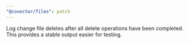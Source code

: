 ```yaml
---
"@covector/files": patch
---
```


Log change file deletes after all delete operations have been completed. This provides a stable output easier for testing.
